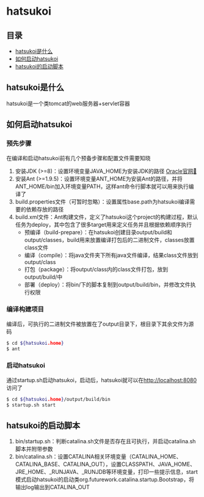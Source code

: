 # hatsukoi
## 目录
- [hatsukoi是什么](#hatsukoi是什么？)
- [如何启动hatsukoi](#如何启动hatsukoi？)
- [hatsukoi的启动脚本](#hatsukoi的启动脚本)
## hatsukoi是什么
hatsukoi是一个类tomcat的web服务器+servlet容器
## 如何启动hatsukoi
### 预先步骤
在编译和启动hatsukoi前有几个预备步骤和配置文件需要知晓
1. 安装JDK (>=8)：设置环境变量JAVA_HOME为安装JDK的路径 [Oracle官网🔗](https://www.oracle.com/java/technologies/downloads/)
2. 安装Ant (>=1.9.5)：设置环境变量ANT_HOME为安装Ant的路径，并将ANT_HOME/bin加入环境变量PATH，这样ant命令行脚本就可以用来执行编译了
3. build.properties文件（可暂时忽略）：设置属性base.path为hatsukoi编译需要的依赖存放的路径
4. build.xml文件：Ant构建文件，定义了hatsukoi这个project的构建过程，默认任务为deploy，其中包含了很多target用来定义任务并且根据依赖顺序执行
    - 预编译（build-prepare）：在hatsukoi创建目录output/build和output/classes，build用来放置编译打包后的二进制文件，classes放置class文件
    - 编译（compile）：将java文件夹下所有java文件编译，结果class文件放到output/class
    - 打包（package）：将output/class内的class文件打包，放到output/build/中
    - 部署（deploy）：将bin/下的脚本复制到output/build/bin，并修改文件执行权限

### 编译构建项目
编译后，可执行的二进制文件被放置在了output目录下，根目录下其余文件为源码
```bash
$ cd ${hatsukoi.home}
$ ant
```
### 启动hatsukoi
通过startup.sh启动hatsukoi，启动后，hatsukoi就可以在[http://localhost:8080](http://localhost:8080/)访问了
```bash
$ cd ${hatsukoi.home}/output/build/bin
$ startup.sh start
```
## hatsukoi的启动脚本
1. bin/startup.sh：判断catalina.sh文件是否存在且可执行，并启动catalina.sh脚本并附带参数
1. bin/catalina.sh：设置CATALINA相关环境变量（CATALINA_HOME、CATALINA_BASE、CATALINA_OUT），设置CLASSPATH、JAVA_HOME、JRE_HOME、_RUNJAVA、_RUNJDB等环境变量，打印一些提示信息，start模式启动hatsukoi的启动类org.futurework.catalina.startup.Bootstrap，将输出log输出到CATALINA_OUT

<!-- ![](./uml_diagram1.svg) -->